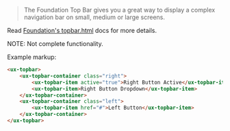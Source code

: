 > The Foundation Top Bar gives you a great way to display a complex navigation bar on small, medium or large screens.

Read [Foundation's topbar.html](http://foundation.zurb.com/docs/components/topbar.html) docs for more details.

NOTE: Not complete functionality.

Example markup:

```html
<ux-topbar>
    <ux-topbar-container class="right">
        <ux-topbar-item active="true">Right Button Active</ux-topbar-item>
        <ux-topbar-item>Right Button Dropdown</ux-topbar-item>
    </ux-topbar-container>
    <ux-topbar-container class="left">
        <ux-topbar-item href="#">Left Button</ux-topbar-item>
    </ux-topbar-container>
</ux-topbar>
```
